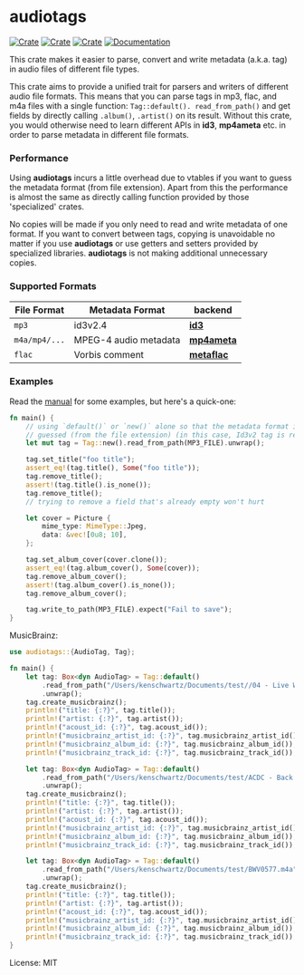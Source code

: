# audiotags

[![Crate](https://img.shields.io/crates/v/audiotags.svg)](https://crates.io/crates/audiotags)
[![Crate](https://img.shields.io/crates/d/audiotags.svg)](https://crates.io/crates/audiotags)
[![Crate](https://img.shields.io/crates/l/audiotags.svg)](https://crates.io/crates/audiotags)
[![Documentation](https://docs.rs/audiotags/badge.svg)](https://docs.rs/audiotags/)

This crate makes it easier to parse, convert and write metadata (a.k.a. tag) in audio files of different file types.

This crate aims to provide a unified trait for parsers and writers of different audio file formats.
This means that you can parse tags in mp3, flac, and m4a files with a single function: `Tag::default().
read_from_path()` and get fields by directly calling `.album()`, `.artist()` on its result. Without this
crate, you would otherwise need to learn different APIs in **id3**, **mp4ameta** etc. in order to parse
metadata in different file formats.

### Performance

Using **audiotags** incurs a little overhead due to vtables if you want to guess the metadata format
(from file extension). Apart from this the performance is almost the same as directly calling function
provided by those 'specialized' crates.

No copies will be made if you only need to read and write metadata of one format. If you want to convert
between tags, copying is unavoidable no matter if you use **audiotags** or use getters and setters provided
by specialized libraries. **audiotags** is not making additional unnecessary copies.

### Supported Formats

| File Format   | Metadata Format       | backend                                                     |
|---------------|-----------------------|-------------------------------------------------------------|
| `mp3`         | id3v2.4               | [**id3**](https://github.com/polyfloyd/rust-id3)            |
| `m4a/mp4/...` | MPEG-4 audio metadata | [**mp4ameta**](https://github.com/Saecki/rust-mp4ameta)     |
| `flac`        | Vorbis comment        | [**metaflac**](https://github.com/jameshurst/rust-metaflac) |

### Examples

Read the [manual](https://docs.rs/audiotags) for some examples, but here's a quick-one:

```rust
fn main() {
    // using `default()` or `new()` alone so that the metadata format is
    // guessed (from the file extension) (in this case, Id3v2 tag is read)
    let mut tag = Tag::new().read_from_path(MP3_FILE).unwrap();

    tag.set_title("foo title");
    assert_eq!(tag.title(), Some("foo title"));
    tag.remove_title();
    assert!(tag.title().is_none());
    tag.remove_title();
    // trying to remove a field that's already empty won't hurt

    let cover = Picture {
        mime_type: MimeType::Jpeg,
        data: &vec![0u8; 10],
    };

    tag.set_album_cover(cover.clone());
    assert_eq!(tag.album_cover(), Some(cover));
    tag.remove_album_cover();
    assert!(tag.album_cover().is_none());
    tag.remove_album_cover();

    tag.write_to_path(MP3_FILE).expect("Fail to save");
}
```

MusicBrainz:
```rust
use audiotags::{AudioTag, Tag};

fn main() {
    let tag: Box<dyn AudioTag> = Tag::default()
        .read_from_path("/Users/kenschwartz/Documents/test//04 - Live Wire.mp3")
        .unwrap();
    tag.create_musicbrainz();
    println!("title: {:?}", tag.title());
    println!("artist: {:?}", tag.artist());
    println!("acoust_id: {:?}", tag.acoust_id());
    println!("musicbrainz_artist_id: {:?}", tag.musicbrainz_artist_id());
    println!("musicbrainz_album_id: {:?}", tag.musicbrainz_album_id());
    println!("musicbrainz_track_id: {:?}", tag.musicbrainz_track_id());

    let tag: Box<dyn AudioTag> = Tag::default()
        .read_from_path("/Users/kenschwartz/Documents/test/ACDC - Back In Black (Remastered) - 06. Back In Black.flac")
        .unwrap();
    tag.create_musicbrainz();
    println!("title: {:?}", tag.title());
    println!("artist: {:?}", tag.artist());
    println!("acoust_id: {:?}", tag.acoust_id());
    println!("musicbrainz_artist_id: {:?}", tag.musicbrainz_artist_id());
    println!("musicbrainz_album_id: {:?}", tag.musicbrainz_album_id());
    println!("musicbrainz_track_id: {:?}", tag.musicbrainz_track_id());

    let tag: Box<dyn AudioTag> = Tag::default()
        .read_from_path("/Users/kenschwartz/Documents/test/BWV0577.m4a")
        .unwrap();
    tag.create_musicbrainz();
    println!("title: {:?}", tag.title());
    println!("artist: {:?}", tag.artist());
    println!("acoust_id: {:?}", tag.acoust_id());
    println!("musicbrainz_artist_id: {:?}", tag.musicbrainz_artist_id());
    println!("musicbrainz_album_id: {:?}", tag.musicbrainz_album_id());
    println!("musicbrainz_track_id: {:?}", tag.musicbrainz_track_id());
}
```

License: MIT
